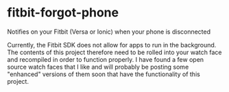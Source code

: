 # fitbit-forgot-phone
Notifies on your Fitbit (Versa or Ionic) when your phone is disconnected

Currently, the Fitbit SDK does not allow for apps to run in the background.  The contents of this project therefore need to be rolled into your watch face and recompiled in order to function properly.  I have found a few open source watch faces that I like and will probably be posting some "enhanced" versions of them soon that have the functionality of this project.
